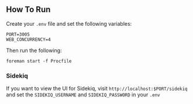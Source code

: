 ## How To Run

Create your `.env` file and set the following variables:

```
PORT=3005
WEB_CONCURRENCY=4
```

Then run the following:

`foreman start -f Procfile`

### Sidekiq

If you want to view the UI for Sidekiq, visit `http://localhost:$PORT/sidekiq` and set the `SIDEKIQ_USERNAME` and `SIDEKIQ_PASSWORD` in your `.env`

